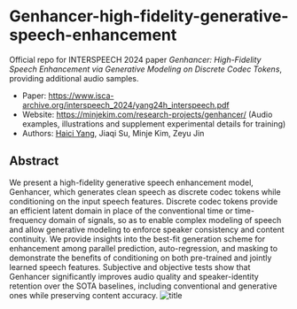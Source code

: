 # Genhancer-high-fidelity-generative-speech-enhancement
Official repo for INTERSPEECH 2024 paper <i>Genhancer: High-Fidelity Speech Enhancement via Generative Modeling on Discrete Codec Tokens</i>, providing additional audio samples.

- Paper: https://www.isca-archive.org/interspeech_2024/yang24h_interspeech.pdf
- Website:  https://minjekim.com/research-projects/genhancer/ (Audio examples, illustrations and supplement experimental details for training)
- Authors: [Haici Yang](https://haiciyang.github.io), Jiaqi Su, Minje Kim, Zeyu Jin

## Abstract
We present a high-fidelity generative speech enhancement model, Genhancer, which generates clean speech as discrete codec tokens while conditioning on the input speech features. Discrete codec tokens provide an efficient latent domain in place of the conventional time or time-frequency domain of signals, so as to enable complex modeling of speech and allow generative modeling to enforce speaker consistency and content continuity. We provide insights into the best-fit generation scheme for enhancement among parallel prediction, auto-regression, and masking to demonstrate the benefits of conditioning on both pre-trained and jointly learned speech features. Subjective and objective tests show that Genhancer significantly improves audio quality and speaker-identity retention over the SOTA baselines, including conventional and generative ones while preserving content accuracy.
![title](Images/example.png)
